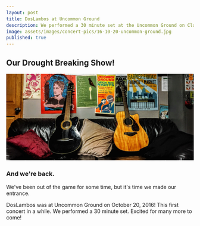 ```yaml
---
layout: post
title: DosLambos at Uncommon Ground
description: We performed a 30 minute set at the Uncommon Ground on Clark
image: assets/images/concert-pics/16-10-20-uncommon-ground.jpg
published: true
---
```


<!-- Content -->
<h2 id="content">Our Drought Breaking Show!</h2>

<div>
  <span class="image fit">
    <img src="/assets/images/concert-pics/16-10-20-uncommon-ground.jpg" alt="DosLambos Performing Music at Uncommon Ground" />
  </span>
</div>

<div class="row">
		<h3>And we're back.</h3>
        <p>We've been out of the game for some time, but it's time we made our entrance.</p>
        <p>DosLambos was at Uncommon Ground on October 20, 2016! This first concert in a while. We performed a 30 minute set. Excited for many more to come!</p>
	</div>
